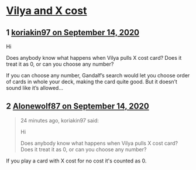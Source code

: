 # [Vilya and X cost](https://community.fantasyflightgames.com/topic/311240-vilya-and-x-cost/)

## 1 [koriakin97 on September 14, 2020](https://community.fantasyflightgames.com/topic/311240-vilya-and-x-cost/?do=findComment&comment=3988248)

Hi

Does anybody know what happens when Vilya pulls X cost card? Does it treat it as 0, or can you choose any number?

If you can choose any number, Gandalf’s search would let you choose order of cards in whole your deck, making the card quite good. But it doesn’t sound like it’s allowed…

## 2 [Alonewolf87 on September 14, 2020](https://community.fantasyflightgames.com/topic/311240-vilya-and-x-cost/?do=findComment&comment=3988253)

> 24 minutes ago, koriakin97 said:
> 
> Hi
> 
> Does anybody know what happens when Vilya pulls X cost card? Does it treat it as 0, or can you choose any number?

If you play a card with X cost for no cost it's counted as 0.

